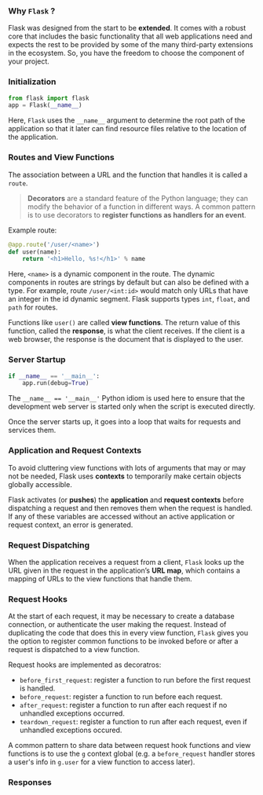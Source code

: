 ### Why `Flask` ?
Flask was designed from the start to be **extended**. It comes with a robust core that includes the basic functionality that all web applications need and expects the rest to be provided by some of the many third-party extensions in the ecosystem. So, you have the freedom to choose the component of your project.

### Initialization
```python
from flask import flask
app = Flask(__name__)
```
Here, `Flask` uses the `__name__` argument to determine the root path of the application so that it later can find resource files relative to the location of the application.

### Routes and View Functions
The association between a URL and the function that handles it is called a `route`.

> **Decorators** are a standard feature of the Python language; they can modify the behavior of a function in different ways. A common pattern is to use decorators to **register functions as handlers for an event**.

Example route:
```python
@app.route('/user/<name>') 
def user(name):
    return '<h1>Hello, %s!</h1>' % name
```
Here, `<name>` is a dynamic component in the route. The dynamic components in routes are strings by default but can also be defined with a type. For example, route `/user/<int:id>` would match only URLs that have an integer in the id dynamic segment. Flask supports types `int`, `float`, and `path` for routes.

Functions like `user()` are called **view functions**. The return value of this function, called the **response**, is what the client receives. If the client is a web browser, the response is the document that is displayed to the user.

### Server Startup
```python
if __name__ == '__main__': 
    app.run(debug=True)
```
The `__name__ == '__main__'` Python idiom is used here to ensure that the development web server is started only when the script is executed directly. 

Once the server starts up, it goes into a loop that waits for requests and services them.

### Application and Request Contexts
To avoid cluttering view functions with lots of arguments that may or may not be needed, Flask uses 
**contexts** to temporarily make certain objects globally accessible.

Flask activates (or **pushes**) the **application** and **request contexts** before dispatching a request and then removes them when the request is handled. If any of these variables are accessed without an active application or request context, an error is generated. 

### Request Dispatching
When the application receives a request from a client, `Flask` looks up the URL given in the request in the application’s **URL map**, which contains a mapping of URLs to the view functions that handle them.

### Request Hooks
At the start of each request, it may be necessary to create a database connection, or authenticate the user making the request. Instead of duplicating the code that does this in every view function, `Flask` gives you the option to register common functions to be invoked before or after a request is dispatched to a view function.

Request hooks are implemented as decoratros:
- `before_first_request`: register a function to run before the first request is handled.
- `before_request`: register a function to run before each request.
- `after_request`: register a function to run after each request if no unhandled exceptions occurred.
- `teardown_request`: register a function to run after each request, even if unhandled exceptions occured.

A common pattern to share data between request hook functions and view functions is to use the `g` context global (e.g. a `before_request` handler stores a user's info in `g.user` for a view function to access later).

### Responses